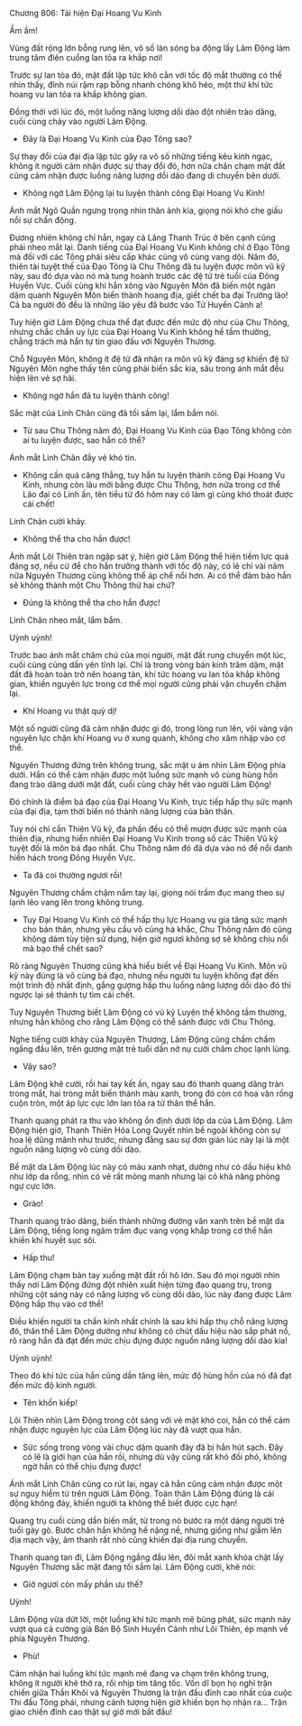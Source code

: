 




Chương 806: Tái hiện Đại Hoang Vu Kinh


Ầm ầm!

Vùng đất rộng lớn bỗng rung lên, vô số làn sóng ba động lấy Lâm Động làm trung tâm điên cuồng lan tỏa ra khắp nơi!

Trước sự lan tỏa đó, mặt đất lập tức khô cằn với tốc độ mắt thường có thể nhìn thấy, đỉnh núi rậm rạp bỗng nhanh chóng khô héo, một thứ khí tức hoang vu lan tỏa ra khắp không gian.

Đồng thời với lúc đó, một luồng năng lượng dồi dào đột nhiên trào dâng, cuối cùng chảy vào người Lâm Động.

- Đây là Đại Hoang Vu Kinh của Đạo Tông sao?

Sự thay đổi của đại địa lập tức gây ra vô số những tiếng kêu kinh ngạc, không ít người cảm nhận được sự thay đổi đó, hơn nữa chân chạm mặt đất cũng cảm nhận được luồng năng lượng dồi dào đang di chuyển bên dưới.

- Không ngờ Lâm Động lại tu luyện thành công Đại Hoang Vu Kinh!

Ánh mắt Ngô Quần ngưng trọng nhìn thân ảnh kia, giọng nói khó che giấu nổi sự chấn động.

Đương nhiên không chỉ hắn, ngay cả Lăng Thanh Trúc ở bên cạnh cũng phải nheo mắt lại. Danh tiếng của Đại Hoang Vu Kinh không chỉ ở Đạo Tông mà đối với các Tông phái siêu cấp khác cũng vô cùng vang dội. Năm đó, thiên tài tuyệt thế của Đạo Tông là Chu Thông đã tu luyện được môn vũ kỹ này, sau đó dựa vào nó mà tung hoành trước các đệ tử trẻ tuổi của Đông Huyền Vực. Cuối cùng khi hắn xông vào Nguyên Môn đã biến một ngàn dặm quanh Nguyên Môn biến thành hoang địa, giết chết ba đại Trưởng lão! Cả ba người đó đều là những lão yêu đã bước vào Tử Huyền Cảnh a!

Tuy hiện giờ Lâm Động chưa thể đạt được đến mức độ như của Chu Thông, nhưng chắc chắn uy lực của Đại Hoang Vu Kinh không hề tầm thường, chẳng trách mà hắn tự tin giao đấu với Nguyên Thương.

Chỗ Nguyên Môn, không ít đệ tử đã nhận ra môn vũ kỹ đáng sợ khiến đệ tử Nguyên Môn nghe thấy tên cũng phải biến sắc kia, sâu trong ánh mắt đều hiện lên vẻ sợ hãi.

- Không ngờ hắn đã tu luyện thành công!

Sắc mặt của Linh Chân cũng đã tối sầm lại, lẩm bẩm nói.

- Từ sau Chu Thông năm đó, Đại Hoang Vu Kinh của Đạo Tông không còn ai tu luyện được, sao hắn có thể?

Ánh mắt Linh Chân đầy vẻ khó tin.

- Không cần quá căng thẳng, tuy hắn tu luyện thành công Đại Hoang Vu Kinh, nhưng còn lâu mới bằng được Chu Thông, hơn nữa trong cơ thể Lão đại có Linh ấn, tên tiểu tử đó hôm nay có làm gì cũng khó thoát được cái chết!

Linh Chân cười khảy.

- Không thể tha cho hắn được!

Ánh mắt Lôi Thiên tràn ngập sát ý, hiện giờ Lâm Động thể hiện tiềm lực quá đáng sợ, nếu cứ để cho hắn trưởng thành với tốc độ này, có lẽ chỉ vài năm nữa Nguyên Thương cũng không thể áp chế nổi hơn. Ai có thể đảm bảo hắn sẽ không thành một Chu Thông thứ hai chứ?

- Đúng là không thể tha cho hắn được!

Linh Chân nheo mắt, lẩm bẩm.

Uỳnh uỳnh!

Trước bao ánh mắt chăm chú của mọi người, mặt đất rung chuyển một lúc, cuối cùng cũng dần yên tĩnh lại. Chỉ là trong vòng bán kính trăm dặm, mặt đất đã hoàn toàn trở nên hoang tàn, khí tức hoang vu lan tỏa khắp không gian, khiến nguyên lực trong cơ thể mọi người cũng phải vận chuyển chậm lại.

- Khí Hoang vu thật quỷ dị!

Một số người cũng đã cảm nhận được gì đó, trong lòng run lên, vội vàng vận nguyên lực chặn khí Hoang vu ở xung quanh, không cho xâm nhập vào cơ thể.

Nguyên Thương đứng trên không trung, sắc mặt u ám nhìn Lâm Động phía dưới. Hắn có thể cảm nhận được một luồng sức mạnh vô cùng hùng hồn đang trào dâng dưới mặt đất, cuối cùng chảy hết vào người Lâm Động!

Đó chính là điểm bá đạo của Đại Hoang Vu Kinh, trực tiếp hấp thụ sức mạnh của đại địa, tạm thời biến nó thành năng lượng của bản thân.

Tuy nói chỉ cần Thiên Vũ kỹ, đa phần đều có thể mượn được sức mạnh của thiên địa, nhưng hiển nhiên Đại Hoang Vu Kinh trong số các Thiên Vũ kỹ tuyệt đối là môn bá đạo nhất. Chu Thông năm đó đã dựa vào nó để nổi danh hiển hách trong Đông Huyền Vực.

- Ta đã coi thường ngươi rồi!

Nguyên Thương chầm chậm nắm tay lại, giọng nói trầm đục mang theo sự lạnh lẽo vang lên trong không trung.

- Tuy Đại Hoang Vu Kinh có thể hấp thụ lực Hoang vu gia tăng sức mạnh cho bản thân, nhưng yêu cầu vô cùng hà khắc, Chu Thông năm đó cũng không dám tùy tiện sử dụng, hiện giờ ngươi không sợ sẽ không chịu nổi mà bạo thể chết sao?

Rõ ràng Nguyên Thương cũng khá hiểu biết về Đại Hoang Vu Kinh. Môn vũ kỹ này đúng là vô cùng bá đạo, nhưng nếu người tu luyện không đạt đến một trình độ nhất định, gắng gượng hấp thu luồng năng lượng dồi dào đó thì ngược lại sẽ thành tự tìm cái chết.

Tuy Nguyên Thương biết Lâm Động có vũ kỹ Luyện thể không tầm thường, nhưng hắn không cho rằng Lâm Động có thể sánh được với Chu Thông.

Nghe tiếng cười khảy của Nguyên Thương, Lâm Động cũng chầm chầm ngẩng đầu lên, trên gương mặt trẻ tuổi dần nở nụ cười châm chọc lạnh lùng.

- Vậy sao?

Lâm Động khẽ cười, rồi hai tay kết ấn, ngay sau đó thanh quang dâng tràn trong mắt, hai tròng mắt biến thành màu xanh, trong đó còn có hoa văn rồng cuộn tròn, một áp lực cực lớn lan tỏa ra từ thân thể hắn.

Thanh quang phát ra thu vào không ổn định dưới lớp da của Lâm Động. Lâm Động hiện giờ, Thanh Thiên Hóa Long Quyết nhìn bề ngoài không còn sự hoa lệ dũng mãnh như trước, nhưng đằng sau sự đơn giản lúc này lại là một nguồn năng lượng vô cùng dồi dào.

Bề mặt da Lâm Động lúc này có màu xanh nhạt, dường như có dấu hiệu khô như lớp da rồng, nhìn có vẻ rất mỏng manh nhưng lại có khả năng phòng ngự cực lớn.

- Grào!

Thanh quang trào dâng, biến thành những đường vân xanh trên bề mặt da Lâm Động, tiếng long ngâm trầm đục vang vọng khắp trong cơ thể hắn khiến khí huyết sục sôi.

- Hấp thu!

Lâm Động chạm bàn tay xuống mặt đất rồi hô lớn. Sau đó mọi người nhìn thấy nơi Lâm Động đứng đột nhiên xuất hiện từng đạo quang trụ, trong những cột sáng này có năng lượng vô cùng dồi dào, lúc này đang được Lâm Động hấp thụ vào cơ thể!

Điều khiến người ta chấn kinh nhất chính là sau khi hấp thụ chỗ năng lượng đó, thân thể Lâm Động dường như không có chút dấu hiệu nào sắp phát nổ, rõ ràng hắn đã đạt đến mức chịu đựng được nguồn năng lượng dồi dào kia!

Uỳnh uỳnh!

Theo đó khí tức của hắn cũng dần tăng lên, mức độ hùng hồn của nó đã đạt đến mức độ kinh người.

- Tên khốn kiếp!

Lôi Thiên nhìn Lâm Động trong cột sáng với vẻ mặt khó coi, hắn có thể cảm nhận được nguyên lực của Lâm Động lúc này đã vượt qua hắn.

- Sức sống trong vòng vài chục dặm quanh đây đã bị hắn hút sạch. Đây có lẽ là giới hạn của hắn rồi, nhưng dù vậy cũng rất khó đối phó, không ngờ hắn có thể chịu đựng được!

Ánh mắt Linh Chân cũng co rút lại, ngay cả hắn cũng cảm nhận được một sự nguy hiểm từ trên người Lâm Động. Toàn thân Lâm Động đúng là cái động không đáy, khiến người ta không thể biết được cực hạn!

Quang trụ cuối cùng dần biến mất, từ trong nó bước ra một dáng người trẻ tuổi gày gò. Bước chân hắn không hề nặng nề, nhưng giống như giẫm lên địa mạch vậy, âm thanh rất nhỏ cũng khiến đại địa rung chuyển.

Thanh quang tan đi, Lâm Động ngẩng đầu lên, đôi mắt xanh khóa chặt lấy Nguyên Thương sắc mặt đang tối sầm lại. Lâm Động cười, khẽ nói:

- Giờ ngươi còn mấy phần ưu thế?

Uỳnh!

Lâm Động vừa dứt lời, một luồng khí tức mạnh mẽ bùng phát, sức mạnh này vượt qua cả cường giả Bán Bộ Sinh Huyền Cảnh như Lôi Thiên, ép mạnh về phía Nguyên Thương.

- Phù!

Cảm nhận hai luồng khí tức mạnh mẽ đang va chạm trên không trung, không ít người khẽ thở ra, rồi nhịp tim tăng tốc. Vốn dĩ bọn họ nghĩ trận chiến giữa Thần Khôi và Nguyên Thương là trận đấu đỉnh cao nhất của cuộc Thi đấu Tông phái, nhưng cảnh tượng hiện giờ khiến bọn họ nhận ra… Trận giao chiến đỉnh cao thật sự giờ mới bắt đầu!




